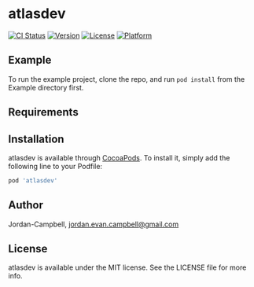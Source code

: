 # atlasdev

[![CI Status](http://img.shields.io/travis/Jordan-Campbell/atlasdev.svg?style=flat)](https://travis-ci.org/Jordan-Campbell/atlasdev)
[![Version](https://img.shields.io/cocoapods/v/atlasdev.svg?style=flat)](http://cocoapods.org/pods/atlasdev)
[![License](https://img.shields.io/cocoapods/l/atlasdev.svg?style=flat)](http://cocoapods.org/pods/atlasdev)
[![Platform](https://img.shields.io/cocoapods/p/atlasdev.svg?style=flat)](http://cocoapods.org/pods/atlasdev)

## Example

To run the example project, clone the repo, and run `pod install` from the Example directory first.

## Requirements

## Installation

atlasdev is available through [CocoaPods](http://cocoapods.org). To install
it, simply add the following line to your Podfile:

```ruby
pod 'atlasdev'
```

## Author

Jordan-Campbell, jordan.evan.campbell@gmail.com

## License

atlasdev is available under the MIT license. See the LICENSE file for more info.
